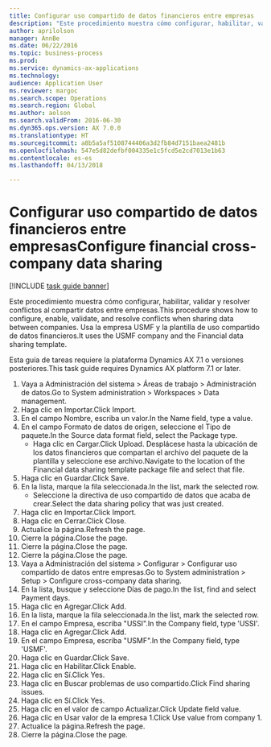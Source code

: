```yaml
--- 
title: Configurar uso compartido de datos financieros entre empresas
description: "Este procedimiento muestra cómo configurar, habilitar, validar y resolver conflictos al compartir datos entre empresas."
author: aprilolson
manager: AnnBe
ms.date: 06/22/2016
ms.topic: business-process
ms.prod: 
ms.service: dynamics-ax-applications
ms.technology: 
audience: Application User
ms.reviewer: margoc
ms.search.scope: Operations
ms.search.region: Global
ms.author: aolson
ms.search.validFrom: 2016-06-30
ms.dyn365.ops.version: AX 7.0.0
ms.translationtype: HT
ms.sourcegitcommit: a8b5a5af5108744406a3d2fb84d7151baea2481b
ms.openlocfilehash: 547e5d82defbf004335e1c5fcd5e2cd7013e1b63
ms.contentlocale: es-es
ms.lasthandoff: 04/13/2018

---
```

# <a name="configure-financial-cross-company-data-sharing"></a><span data-ttu-id="0b935-103">Configurar uso compartido de datos financieros entre empresas</span><span class="sxs-lookup"><span data-stu-id="0b935-103">Configure financial cross-company data sharing</span></span>

[!INCLUDE [task guide banner](../../includes/task-guide-banner.md)]

<span data-ttu-id="0b935-104">Este procedimiento muestra cómo configurar, habilitar, validar y resolver conflictos al compartir datos entre empresas.</span><span class="sxs-lookup"><span data-stu-id="0b935-104">This procedure shows how to configure, enable, validate, and resolve conflicts when sharing data between companies.</span></span> <span data-ttu-id="0b935-105">Usa la empresa USMF y la plantilla de uso compartido de datos financieros.</span><span class="sxs-lookup"><span data-stu-id="0b935-105">It uses the USMF company and the Financial data sharing template.</span></span>



<span data-ttu-id="0b935-106">Esta guía de tareas requiere la plataforma Dynamics AX 7.1 o versiones posteriores.</span><span class="sxs-lookup"><span data-stu-id="0b935-106">This task guide requires Dynamics AX platform 7.1 or later.</span></span>

1. <span data-ttu-id="0b935-107">Vaya a Administración del sistema > Áreas de trabajo > Administración de datos.</span><span class="sxs-lookup"><span data-stu-id="0b935-107">Go to System administration > Workspaces > Data management.</span></span>
2. <span data-ttu-id="0b935-108">Haga clic en Importar.</span><span class="sxs-lookup"><span data-stu-id="0b935-108">Click Import.</span></span>
3. <span data-ttu-id="0b935-109">En el campo Nombre, escriba un valor.</span><span class="sxs-lookup"><span data-stu-id="0b935-109">In the Name field, type a value.</span></span>
4. <span data-ttu-id="0b935-110">En el campo Formato de datos de origen, seleccione el Tipo de paquete.</span><span class="sxs-lookup"><span data-stu-id="0b935-110">In the Source data format field, select the Package type.</span></span>
    * <span data-ttu-id="0b935-111">Haga clic en Cargar.</span><span class="sxs-lookup"><span data-stu-id="0b935-111">Click Upload.</span></span> <span data-ttu-id="0b935-112">Desplácese hasta la ubicación de los datos financieros que compartan el archivo del paquete de la plantilla y seleccione ese archivo.</span><span class="sxs-lookup"><span data-stu-id="0b935-112">Navigate to the location of the Financial data sharing template package file and select that file.</span></span>  
5. <span data-ttu-id="0b935-113">Haga clic en Guardar.</span><span class="sxs-lookup"><span data-stu-id="0b935-113">Click Save.</span></span>
6. <span data-ttu-id="0b935-114">En la lista, marque la fila seleccionada.</span><span class="sxs-lookup"><span data-stu-id="0b935-114">In the list, mark the selected row.</span></span>
    * <span data-ttu-id="0b935-115">Seleccione la directiva de uso compartido de datos que acaba de crear.</span><span class="sxs-lookup"><span data-stu-id="0b935-115">Select the data sharing policy that was just created.</span></span>  
7. <span data-ttu-id="0b935-116">Haga clic en Importar.</span><span class="sxs-lookup"><span data-stu-id="0b935-116">Click Import.</span></span>
8. <span data-ttu-id="0b935-117">Haga clic en Cerrar.</span><span class="sxs-lookup"><span data-stu-id="0b935-117">Click Close.</span></span>
9. <span data-ttu-id="0b935-118">Actualice la página.</span><span class="sxs-lookup"><span data-stu-id="0b935-118">Refresh the page.</span></span>
10. <span data-ttu-id="0b935-119">Cierre la página.</span><span class="sxs-lookup"><span data-stu-id="0b935-119">Close the page.</span></span>
11. <span data-ttu-id="0b935-120">Cierre la página.</span><span class="sxs-lookup"><span data-stu-id="0b935-120">Close the page.</span></span>
12. <span data-ttu-id="0b935-121">Cierre la página.</span><span class="sxs-lookup"><span data-stu-id="0b935-121">Close the page.</span></span>
13. <span data-ttu-id="0b935-122">Vaya a Administración del sistema > Configurar > Configurar uso compartido de datos entre empresas.</span><span class="sxs-lookup"><span data-stu-id="0b935-122">Go to System administration > Setup > Configure cross-company data sharing.</span></span>
14. <span data-ttu-id="0b935-123">En la lista, busque y seleccione Días de pago.</span><span class="sxs-lookup"><span data-stu-id="0b935-123">In the list, find and select Payment days.</span></span>
15. <span data-ttu-id="0b935-124">Haga clic en Agregar.</span><span class="sxs-lookup"><span data-stu-id="0b935-124">Click Add.</span></span>
16. <span data-ttu-id="0b935-125">En la lista, marque la fila seleccionada.</span><span class="sxs-lookup"><span data-stu-id="0b935-125">In the list, mark the selected row.</span></span>
17. <span data-ttu-id="0b935-126">En el campo Empresa, escriba "USSI".</span><span class="sxs-lookup"><span data-stu-id="0b935-126">In the Company field, type 'USSI'.</span></span>
18. <span data-ttu-id="0b935-127">Haga clic en Agregar.</span><span class="sxs-lookup"><span data-stu-id="0b935-127">Click Add.</span></span>
19. <span data-ttu-id="0b935-128">En el campo Empresa, escriba "USMF".</span><span class="sxs-lookup"><span data-stu-id="0b935-128">In the Company field, type 'USMF'.</span></span>
20. <span data-ttu-id="0b935-129">Haga clic en Guardar.</span><span class="sxs-lookup"><span data-stu-id="0b935-129">Click Save.</span></span>
21. <span data-ttu-id="0b935-130">Haga clic en Habilitar.</span><span class="sxs-lookup"><span data-stu-id="0b935-130">Click Enable.</span></span>
22. <span data-ttu-id="0b935-131">Haga clic en Sí.</span><span class="sxs-lookup"><span data-stu-id="0b935-131">Click Yes.</span></span>
23. <span data-ttu-id="0b935-132">Haga clic en Buscar problemas de uso compartido.</span><span class="sxs-lookup"><span data-stu-id="0b935-132">Click Find sharing issues.</span></span>
24. <span data-ttu-id="0b935-133">Haga clic en Sí.</span><span class="sxs-lookup"><span data-stu-id="0b935-133">Click Yes.</span></span>
25. <span data-ttu-id="0b935-134">Haga clic en el valor de campo Actualizar.</span><span class="sxs-lookup"><span data-stu-id="0b935-134">Click Update field value.</span></span>
26. <span data-ttu-id="0b935-135">Haga clic en Usar valor de la empresa 1.</span><span class="sxs-lookup"><span data-stu-id="0b935-135">Click Use value from company 1.</span></span>
27. <span data-ttu-id="0b935-136">Actualice la página.</span><span class="sxs-lookup"><span data-stu-id="0b935-136">Refresh the page.</span></span>
28. <span data-ttu-id="0b935-137">Cierre la página.</span><span class="sxs-lookup"><span data-stu-id="0b935-137">Close the page.</span></span>


